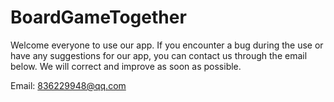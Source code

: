# BoardGameTogether




Welcome everyone to use our app. If you encounter a bug during the use or have any suggestions for our app, you can contact us through the email below. We will correct and improve as soon as possible.



Email: 836229948@qq.com
